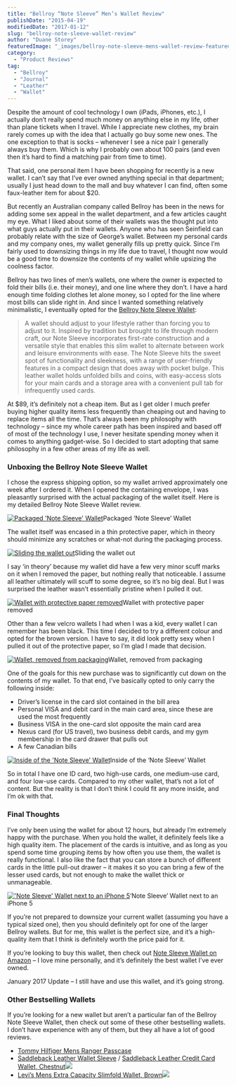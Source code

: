 ```yaml
---
title: "Bellroy “Note Sleeve” Men’s Wallet Review"
publishDate: "2015-04-19"
modifiedDate: "2017-01-12"
slug: "bellroy-note-sleeve-wallet-review"
author: "Duane Storey"
featuredImage: "_images/bellroy-note-sleeve-mens-wallet-review-featured.jpg"
category:
  - "Product Reviews"
tag:
  - "Bellroy"
  - "Journal"
  - "Leather"
  - "Wallet"
---
```


Despite the amount of cool technology I own (iPads, iPhones, etc.), I actually don’t really spend much money on anything else in my life, other than plane tickets when I travel. While I appreciate new clothes, my brain rarely comes up with the idea that I actually go buy some new ones. The one exception to that is socks – whenever I see a nice pair I generally always buy them. Which is why I probably own about 100 pairs (and even then it’s hard to find a matching pair from time to time).

That said, one personal item I have been shopping for recently is a new wallet. I can’t say that I’ve ever owned anything special in that department; usually I just head down to the mall and buy whatever I can find, often some faux-leather item for about $20.

But recently an Australian company called Bellroy has been in the news for adding some sex appeal in the wallet department, and a few articles caught my eye. What I liked about some of their wallets was the thought put into what guys actually put in their wallets. Anyone who has seen Seinfield can probably relate with the size of George’s wallet. Between my personal cards and my company ones, my wallet generally fills up pretty quick. Since I’m fairly used to downsizing things in my life due to travel, I thought now would be a good time to downsize the contents of my wallet while upsizing the coolness factor.

Bellroy has two lines of men’s wallets, one where the owner is expected to fold their bills (i.e. their money), and one line where they don’t. I have a hard enough time folding clothes let alone money, so I opted for the line where most bills can slide right in. And since I wanted something relatively minimalistic, I eventually opted for the [Bellroy Note Sleeve Wallet](http://amzn.to/1kWkHFR):

> A wallet should adjust to your lifestyle rather than forcing you to adjust to it. Inspired by tradition but brought to life through modern craft, our Note Sleeve incorporates first-rate construction and a versatile style that enables this slim wallet to alternate between work and leisure environments with ease. The Note Sleeve hits the sweet spot of functionality and sleekness, with a range of user-friendly features in a compact design that does away with pocket bulge. This leather wallet holds unfolded bills and coins, with easy-access slots for your main cards and a storage area with a convenient pull tab for infrequently used cards.

At $89, it’s definitely not a cheap item. But as I get older I much prefer buying higher quality items less frequently than cheaping out and having to replace items all the time. That’s always been my philosophy with technology – since my whole career path has been inspired and based off of most of the technology I use, I never hesitate spending money when it comes to anything gadget-wise. So I decided to start adopting that same philosophy in a few other areas of my life as well.

### Unboxing the Bellroy Note Sleeve Wallet

I chose the express shipping option, so my wallet arrived approximately one week after I ordered it. When I opened the containing envelope, I was pleasantly surprised with the actual packaging of the wallet itself. Here is my detailed Bellroy Note Sleeve Wallet review.

[![Packaged 'Note Sleeve' Wallet](_images/bellroy-note-sleeve-mens-wallet-review-1.jpg)](http://amzn.to/1kWkHFR)Packaged ‘Note Sleeve’ Wallet



The wallet itself was encased in a thin protective paper, which in theory should minimize any scratches or what-not during the packaging process.

[![Sliding the wallet out](_images/bellroy-note-sleeve-mens-wallet-review-2.jpg)](http://amzn.to/1kWkHFR)Sliding the wallet out



I say ‘in theory’ because my wallet did have a few very minor scuff marks on it when I removed the paper, but nothing really that noticeable. I assume all leather ultimately will scuff to some degree, so it’s no big deal. But I was surprised the leather wasn’t essentially pristine when I pulled it out.

[![Wallet with protective paper removed](_images/bellroy-note-sleeve-mens-wallet-review-3.jpg)](http://amzn.to/1kWkHFR)Wallet with protective paper removed



Other than a few velcro wallets I had when I was a kid, every wallet I can remember has been black. This time I decided to try a different colour and opted for the brown version. I have to say, it did look pretty sexy when I pulled it out of the protective paper, so I’m glad I made that decision.

[![Wallet, removed from packaging](_images/bellroy-note-sleeve-mens-wallet-review-4.jpg)](http://amzn.to/1kWkHFR)Wallet, removed from packaging



One of the goals for this new purchase was to significantly cut down on the contents of my wallet. To that end, I’ve basically opted to only carry the following inside:

- Driver’s license in the card slot contained in the bill area
- Personal VISA and debit card in the main card area, since these are used the most frequently
- Business VISA in the one-card slot opposite the main card area
- Nexus card (for US travel), two business debit cards, and my gym membership in the card drawer that pulls out
- A few Canadian bills

[![Inside of the 'Note Sleeve' Wallet](_images/bellroy-note-sleeve-mens-wallet-review-5.jpg)](http://amzn.to/1kWkHFR)Inside of the ‘Note Sleeve’ Wallet



So in total I have one ID card, two high-use cards, one medium-use card, and four low-use cards. Compared to my other wallet, that’s not a lot of content. But the reality is that I don’t think I could fit any more inside, and I’m ok with that.

### Final Thoughts

I’ve only been using the wallet for about 12 hours, but already I’m extremely happy with the purchase. When you hold the wallet, it definitely feels like a high quality item. The placement of the cards is intuitive, and as long as you spend some time grouping items by how often you use them, the wallet is really functional. I also like the fact that you can store a bunch of different cards in the little pull-out drawer – it makes it so you can bring a few of the lesser used cards, but not enough to make the wallet thick or unmanageable.

[!['Note Sleeve' Wallet next to an iPhone 5](_images/bellroy-note-sleeve-mens-wallet-review-6.jpg)](http://amzn.to/1kWkHFR)‘Note Sleeve’ Wallet next to an iPhone 5



If you’re not prepared to downsize your current wallet (assuming you have a typical sized one), then you should definitely opt for one of the larger Bellroy wallets. But for me, this wallet is the perfect size, and it’s a high-quality item that I think is definitely worth the price paid for it.

If you’re looking to buy this wallet, then check out [Note Sleeve Wallet on Amazon](http://amzn.to/1kWkHFR) – I love mine personally, and it’s definitely the best wallet I’ve ever owned.

January 2017 Update – I still have and use this wallet, and it’s going strong.

### Other Bestselling Wallets

If you’re looking for a new wallet but aren’t a particular fan of the Bellroy Note Sleeve Wallet, then check out some of these other bestselling wallets. I don’t have experience with any of them, but they all have a lot of good reviews.

- [Tommy Hilfiger Mens Ranger Passcase](http://amzn.to/11JEq4w)
- [Saddleback Leather Wallet Sleeve](http://amzn.to/190B1R2) / [Saddleback Leather Credit Card Wallet, Chestnut](http://www.amazon.com/gp/product/B002NH2KM4/ref=as_li_qf_sp_asin_tl?ie=UTF8&camp=1789&creative=9325&creativeASIN=B002NH2KM4&linkCode=as2&tag=duanstor-20)![](http://ir-na.amazon-adsystem.com/e/ir?t=duanstor-20&l=as2&o=1&a=B002NH2KM4)
- [Levi’s Mens Extra Capacity Slimfold Wallet, Brown](http://www.amazon.com/gp/product/B004A7YLPY/ref=as_li_qf_sp_asin_tl?ie=UTF8&camp=1789&creative=9325&creativeASIN=B004A7YLPY&linkCode=as2&tag=duanstor-20)![](http://ir-na.amazon-adsystem.com/e/ir?t=duanstor-20&l=as2&o=1&a=B004A7YLPY)